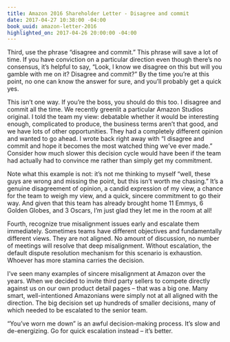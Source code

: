 ```yaml
---
title: Amazon 2016 Shareholder Letter - Disagree and commit
date: 2017-04-27 10:38:00 -04:00
book_uuid: amazon-letter-2016
highlighted_on: 2017-04-26 20:00:00 -04:00
---
```


Third, use the phrase “disagree and commit.” This phrase will save a lot of time. If you have conviction on a particular direction even though there’s no consensus, it’s helpful to say, “Look, I know we disagree on this but will you gamble with me on it? Disagree and commit?” By the time you’re at this point, no one can know the answer for sure, and you’ll probably get a quick yes.

This isn’t one way. If you’re the boss, you should do this too. I disagree and commit all the time. We recently greenlit a particular Amazon Studios original. I told the team my view: debatable whether it would be interesting enough, complicated to produce, the business terms aren’t that good, and we have lots of other opportunities. They had a completely different opinion and wanted to go ahead. I wrote back right away with “I disagree and commit and hope it becomes the most watched thing we’ve ever made.” Consider how much slower this decision cycle would have been if the team had actually had to convince me rather than simply get my commitment.

Note what this example is not: it’s not me thinking to myself “well, these guys are wrong and missing the point, but this isn’t worth me chasing.” It’s a genuine disagreement of opinion, a candid expression of my view, a chance for the team to weigh my view, and a quick, sincere commitment to go their way. And given that this team has already brought home 11 Emmys, 6 Golden Globes, and 3 Oscars, I’m just glad they let me in the room at all!

Fourth, recognize true misalignment issues early and escalate them immediately. Sometimes teams have different objectives and fundamentally different views. They are not aligned. No amount of discussion, no number of meetings will resolve that deep misalignment. Without escalation, the default dispute resolution mechanism for this scenario is exhaustion. Whoever has more stamina carries the decision.

I’ve seen many examples of sincere misalignment at Amazon over the years. When we decided to invite third party sellers to compete directly against us on our own product detail pages – that was a big one. Many smart, well-intentioned Amazonians were simply not at all aligned with the direction. The big decision set up hundreds of smaller decisions, many of which needed to be escalated to the senior team.

“You’ve worn me down” is an awful decision-making process. It’s slow and de-energizing. Go for quick escalation instead – it’s better.
